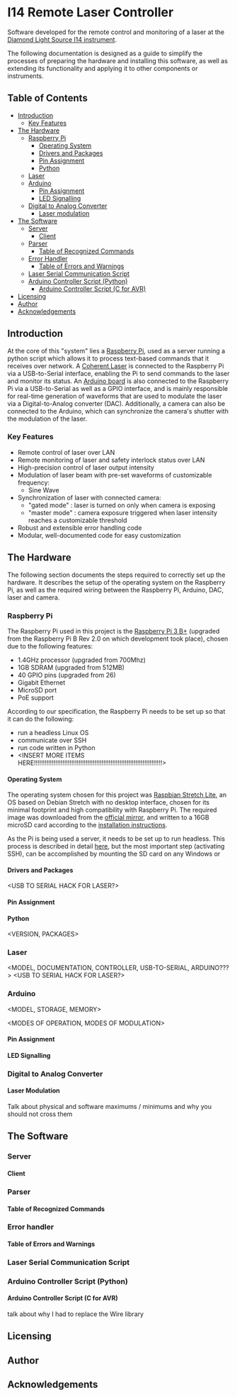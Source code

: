 # I14 Remote Laser Controller

Software developed for the remote control and monitoring of a laser at the [Diamond Light Source I14 instrument](https://www.diamond.ac.uk/Instruments/Imaging-and-Microscopy/I14.html).

The following documentation is designed as a guide to simplify the processes of preparing the hardware and installing this software, as well as extending its functionality and applying it to other components or instruments.

## Table of Contents

- [Introduction](#introduction)
  - [Key Features](#key-features)
- [The Hardware](#the-hardware)
  - [Raspberry Pi](#raspberry-pi)
    - [Operating System](#operating-system)
    - [Drivers and Packages](#drivers-and-packages)
    - [Pin Assignment](#pin-assignment)
    - [Python](#python)
  - [Laser](#laser)
  - [Arduino](#arduino)
    - [Pin Assignment](#pin-assignment)
	- [LED Signalling](#led-signalling)
  - [Digital to Analog Converter](#digital-to-analog-converter)
    - [Laser modulation](#laser-modulation)
- [The Software](#the-software)
  - [Server](#server)
    - [Client](#client)
  - [Parser](#parser)
    - [Table of Recognized Commands](#table-of-recognized-commands)
  - [Error Handler](#error-handler)
    - [Table of Errors and Warnings](#table-of-errors-and-warnings)
  - [Laser Serial Communication Script](#laser-serial-communication-script)
  - [Arduino Controller Script (Python)](#arduino-controller-script-python)
    - [Arduino Controller Script (C for AVR)](#arduino-controller-script-c-for-avr)
- [Licensing](#licensing)
- [Author](#author)
- [Acknowledgements](#acknowledgements)
  
## Introduction

At the core of this "system" lies a [Raspberry Pi](https://www.raspberrypi.org/), used as a server running a python script which allows it to process text-based commands that it receives over network. A [Coherent Laser](https://www.coherent.com/) is connected to the Raspberry Pi via a USB-to-Serial interface, enabling the Pi to send commands to the laser and monitor its status. An [Arduino board](https://www.arduino.cc/) is also connected to the Raspberry Pi via a USB-to-Serial as well as a GPIO interface, and is mainly responsible for real-time generation of waveforms that are used to modulate the laser via a Digital-to-Analog converter (DAC). Additionally, a camera can also be connected to the Arduino, which can synchronize the camera's shutter with the modulation of the laser.

### Key Features

- Remote control of laser over LAN
- Remote monitoring of laser and safety interlock status over LAN
- High-precision control of laser output intensity
- Modulation of laser beam with pre-set waveforms of customizable frequency:
	- Sine Wave 	<CONTINUE HERE AFTER I KNOW ABSOLUTE LIMITS>
- Synchronization of laser with connected camera:
	- "gated mode" : laser is turned on only when camera is exposing
	- "master mode" : camera exposure triggered when laser intensity reaches a customizable threshold
- Robust and extensible error handling code
- Modular, well-documented code for easy customization

## The Hardware

The following section documents the steps required to correctly set up the hardware. It describes the setup of the operating system on the Raspberry Pi, as well as the required wiring between the Raspberry Pi, Arduino, DAC, laser and camera.

### Raspberry Pi

The Raspberry Pi used in this project is the [Raspberry Pi 3 B+](https://www.raspberrypi.org/products/raspberry-pi-3-model-b-plus/) (upgraded from the Raspberry Pi B Rev 2.0 on which development took place), chosen due to the following features:
  - 1.4GHz processor (upgraded from 700Mhz)
  - 1GB SDRAM (upgraded from 512MB)
  - 40 GPIO pins (upgraded from 26)
  - Gigabit Ethernet
  - MicroSD port
  - PoE support
  
According to our specification, the Raspberry Pi needs to be set up so that it can do the following:
  - run a headless Linux OS
  - communicate over SSH
  - run code written in Python
  - <INSERT MORE ITEMS HERE!!!!!!!!!!!!!!!!!!!!!!!!!!!!!!!!!!!!!!!!!!!!!!!!!!!!!!!!!!!!!!!!!!!!!!!!>

#### Operating System

The operating system chosen for this project was [Raspbian Stretch Lite](https://www.raspberrypi.org/downloads/raspbian/), an OS based on Debian Stretch with no desktop interface, chosen for its minimal footprint and high compatibility with Raspberry Pi. The required image was downloaded from the [official mirror](https://downloads.raspberrypi.org/raspbian_lite_latest), and written to a 16GB microSD card according to the [installation instructions](https://www.raspberrypi.org/documentation/installation/installing-images/README.md).

As the Pi is being used a server, it needs to be set up to run headless. This process is described in detail [here](https://www.raspberrypi.org/documentation/configuration/wireless/headless.md), but the most important step (activating SSH), can be accomplished by mounting the SD card on any Windows or 

#### Drivers and Packages

<TALK ABOUT DRIVER> <avrdude> <USB TO SERIAL HACK FOR LASER?>

#### Pin Assignment

#### Python

<VERSION, PACKAGES>

### Laser

<MODEL, DOCUMENTATION, CONTROLLER, USB-TO-SERIAL, ARDUINO???> <USB TO SERIAL HACK FOR LASER?>

### Arduino

<MODEL, STORAGE, MEMORY>

<MODES OF OPERATION, MODES OF MODULATION>

#### Pin Assignment

#### LED Signalling

<LIST OF ASSIGNED PINS> <WIRING DIAGRAM>

### Digital to Analog Converter

<SPECIFICATION> <DATA SHEET> <I2C>
  
#### Laser Modulation

<Oscilloscope>

Talk about physical and software maximums / minimums and why you should not cross them

## The Software

### Server

#### Client

### Parser

#### Table of Recognized Commands

### Error handler

#### Table of Errors and Warnings

### Laser Serial Communication Script

### Arduino Controller Script (Python)

#### Arduino Controller Script (C for AVR)

talk about why I had to replace the Wire library

## Licensing

## Author

## Acknowledgements
